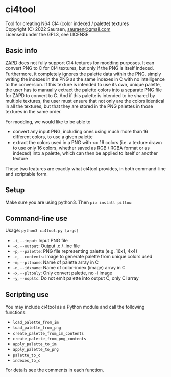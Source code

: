 # ci4tool

Tool for creating N64 CI4 (color indexed / palette) textures \
Copyright (C) 2022 Sauraen, sauraen@gmail.com \
Licensed under the GPL3, see LICENSE

## Basic info

[ZAPD](https://github.com/zeldaret/zapd) does not fully support CI4 textures for
modding purposes. It can convert PNG to C for CI4 textures, but only if the PNG
is itself indexed. Furthermore, it completely ignores the palette data within
the PNG, simply writing the indexes in the PNG as the same indexes in C with no
intelligence to the conversion. If this texture is intended to use its own,
unique palette, the user has to manually extract the palette colors into a
separate PNG file for ZAPD to convert to C. And if this palette is intended to
be shared by multiple textures, the user must ensure that not only are the
colors identical in all the textures, but that they are stored in the PNG
palettes in those textures in the same order.

For modding, we would like to be able to
- convert any input PNG, including ones using much more than 16 different
  colors, to use a given palette
- extract the colors used in a PNG with <= 16 colors (i.e. a texture drawn to
  use only 16 colors, whether saved as RGB / RGBA format or as indexed) into a
  palette, which can then be applied to itself or another texture

These two features are exactly what ci4tool provides, in both command-line and
scriptable form.

## Setup

Make sure you are using python3. Then `pip install pillow`.

## Command-line use

Usage: `python3 ci4tool.py [args]`
- `-i`, `--input`:    Input PNG file
- `-o`, `--output`:   Output .c / .inc file
- `-p`, `--palette`:  PNG file representing palette (e.g. 16x1, 4x4)
- `-c`, `--contents`: Image to generate palette from unique colors used
- `-m`, `--pltname`:  Name of palette array in C
- `-n`, `--idxname`:  Name of color-index (image) array in C
- `-x`, `--pltonly`:  Only convert palette, no -i image
- `-y`, `--nopltc`:   Do not emit palette into output C, only CI array

## Scripting use

You may include ci4tool as a Python module and call the following functions:
- `load_palette_from_im`
- `load_palette_from_png`
- `create_palette_from_im_contents`
- `create_palette_from_png_contents`
- `apply_palette_to_im`
- `apply_palette_to_png`
- `palette_to_c`
- `indexes_to_c`

For details see the comments in each function.
